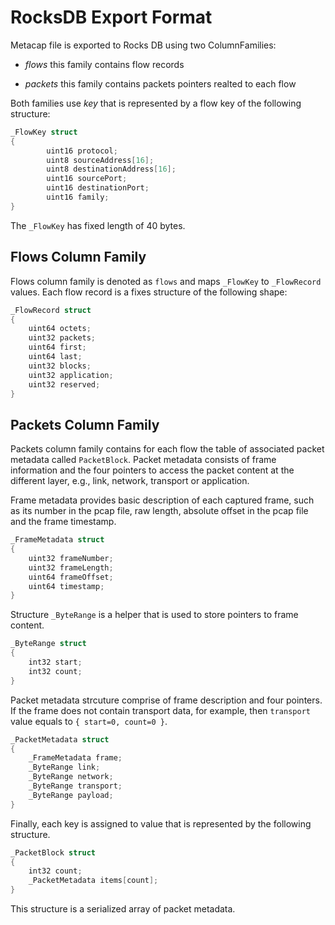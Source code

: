 ﻿# RocksDB Export Format


Metacap file is exported to Rocks DB using two ColumnFamilies:

* *flows* this family contains flow records
		  
* *packets* this family contains packets pointers realted to each flow

Both families use *key* that is represented by a flow key of the following structure:

```C
_FlowKey struct
{
        uint16 protocol;
        uint8 sourceAddress[16];
        uint8 destinationAddress[16];
        uint16 sourcePort;
        uint16 destinationPort;
        uint16 family;
}
```
The ```_FlowKey``` has fixed length of 40 bytes.

## Flows Column Family
Flows column family is denoted as ```flows``` and maps ```_FlowKey``` to ```_FlowRecord``` values. Each
flow record is a fixes structure of the following shape:

```C
_FlowRecord struct 
{
    uint64 octets;
    uint32 packets;
    uint64 first;
    uint64 last;
    uint32 blocks;
    uint32 application;
    uint32 reserved;
}
```


## Packets Column Family
Packets column family contains for each flow the table of associated packet metadata called ```PacketBlock```. 
Packet metadata consists of frame information and the four pointers to access the packet content
at the different layer, e.g., link, network, transport or application.

Frame metadata provides basic description of each captured frame, such as its number in the pcap file, 
raw length, absolute offset in the pcap file and the frame timestamp.
```C
_FrameMetadata struct
{
    uint32 frameNumber;
    uint32 frameLength;
    uint64 frameOffset;
    uint64 timestamp;	
}
```

Structure ```_ByteRange``` is a helper that is used to store pointers to frame content.

```C
_ByteRange struct
{
    int32 start;
    int32 count;
}
```
Packet metadata strcuture comprise of frame description and four pointers. If the frame does not contain 
transport data, for example, then ```transport``` value equals to ```{ start=0, count=0 }```.

```C
_PacketMetadata struct
{
    _FrameMetadata frame;
    _ByteRange link;
    _ByteRange network;
    _ByteRange transport;
    _ByteRange payload;
}
```
Finally, each key is assigned to value that is represented by the following structure. 
```C
_PacketBlock struct
{
	int32 count;
	_PacketMetadata items[count];
}
```
This structure is a serialized array of packet metadata.